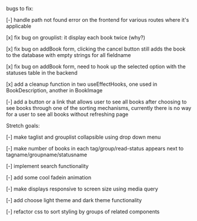 bugs to fix:

[-] handle path not found error on the frontend for various routes where it's applicable
 
[x] fix bug on grouplist: it display each book twice (why?)

[x] fix bug on addBook form, clicking the cancel button still adds the book to the database with empty strings for all fieldname

[x] fix bug on addBook form, need to hook up the selected option with the statuses table in the backend

[x] add a cleanup function in two useEffectHooks, one used in BookDescription, another in BookImage
 
[-] add a button or a link that allows user to see all books after choosing to see books through one of the sorting mechanisms, currently there is no way for a user to see all books without refreshing page



Stretch goals:

[-] make taglist and grouplist collapsible using drop down menu

[-] make number of books in each tag/group/read-status appears next to tagname/groupname/statusname

[-] implement search functionality

[-] add some cool fadein animation

[-] make displays responsive to screen size using media query

[-] add choose light theme and dark theme functionality 

[-] refactor css to sort styling by groups of related components